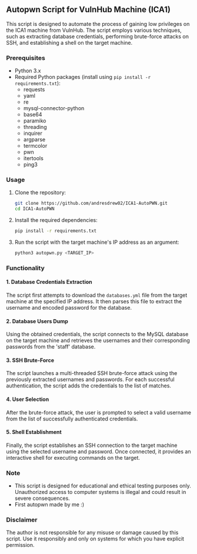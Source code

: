 ## Autopwn Script for VulnHub Machine (ICA1)

This script is designed to automate the process of gaining low privileges on the ICA1 machine from VulnHub. The script employs various techniques, such as extracting database credentials, performing brute-force attacks on SSH, and establishing a shell on the target machine.

### Prerequisites
- Python 3.x
- Required Python packages (install using `pip install -r requirements.txt`):
  - requests
  - yaml
  - re
  - mysql-connector-python
  - base64
  - paramiko
  - threading
  - inquirer
  - argparse
  - termcolor
  - pwn
  - itertools
  - ping3

### Usage
1. Clone the repository:
   ```bash
   git clone https://github.com/andresdrew02/ICA1-AutoPWN.git
   cd ICA1-AutoPWN
   ```

2. Install the required dependencies:
   ```bash
   pip install -r requirements.txt
   ```

3. Run the script with the target machine's IP address as an argument:
   ```bash
   python3 autopwn.py <TARGET_IP>
   ```

### Functionality

#### 1. Database Credentials Extraction
The script first attempts to download the `databases.yml` file from the target machine at the specified IP address. It then parses this file to extract the username and encoded password for the database.

#### 2. Database Users Dump
Using the obtained credentials, the script connects to the MySQL database on the target machine and retrieves the usernames and their corresponding passwords from the 'staff' database.

#### 3. SSH Brute-Force
The script launches a multi-threaded SSH brute-force attack using the previously extracted usernames and passwords. For each successful authentication, the script adds the credentials to the list of matches.

#### 4. User Selection
After the brute-force attack, the user is prompted to select a valid username from the list of successfully authenticated credentials.

#### 5. Shell Establishment
Finally, the script establishes an SSH connection to the target machine using the selected username and password. Once connected, it provides an interactive shell for executing commands on the target.

### Note
- This script is designed for educational and ethical testing purposes only. Unauthorized access to computer systems is illegal and could result in severe consequences.
- First autopwn made by me :)

### Disclaimer
The author is not responsible for any misuse or damage caused by this script. Use it responsibly and only on systems for which you have explicit permission.
